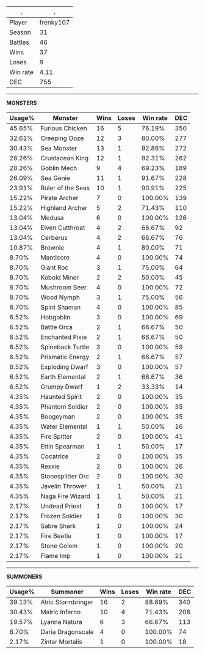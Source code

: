 .|.
|-|-
Player|frenky107
Season|31
Battles|46
Wins|37
Loses|9
Win rate|4.11
DEC|755

---
**MONSTERS**

Usage%|Monster|Wins|Loses|Win rate|DEC|
-|-|-|-|-|-|
45.65%|Furious Chicken|16|5|76.19%|350|
32.61%|Creeping Ooze|12|3|80.00%|277|
30.43%|Sea Monster|13|1|92.86%|272|
28.26%|Crustacean King|12|1|92.31%|262|
28.26%|Goblin Mech|9|4|69.23%|189|
26.09%|Sea Genie|11|1|91.67%|228|
23.91%|Ruler of the Seas|10|1|90.91%|225|
15.22%|Pirate Archer|7|0|100.00%|139|
15.22%|Highland Archer|5|2|71.43%|110|
13.04%|Medusa|6|0|100.00%|126|
13.04%|Elven Cutthroat|4|2|66.67%|92|
13.04%|Cerberus|4|2|66.67%|76|
10.87%|Brownie|4|1|80.00%|71|
8.70%|Manticore|4|0|100.00%|74|
8.70%|Giant Roc|3|1|75.00%|64|
8.70%|Kobold Miner|2|2|50.00%|45|
8.70%|Mushroom Seer|4|0|100.00%|72|
8.70%|Wood Nymph|3|1|75.00%|56|
8.70%|Spirit Shaman|4|0|100.00%|85|
6.52%|Hobgoblin|3|0|100.00%|69|
6.52%|Battle Orca|2|1|66.67%|50|
6.52%|Enchanted Pixie|2|1|66.67%|50|
6.52%|Spineback Turtle|3|0|100.00%|59|
6.52%|Prismatic Energy|2|1|66.67%|57|
6.52%|Exploding Dwarf|3|0|100.00%|57|
6.52%|Earth Elemental|2|1|66.67%|36|
6.52%|Grumpy Dwarf|1|2|33.33%|14|
4.35%|Haunted Spirit|2|0|100.00%|35|
4.35%|Phantom Soldier|2|0|100.00%|35|
4.35%|Boogeyman|2|0|100.00%|35|
4.35%|Water Elemental|1|1|50.00%|16|
4.35%|Fire Spitter|2|0|100.00%|41|
4.35%|Ettin Spearman|1|1|50.00%|17|
4.35%|Cocatrice|2|0|100.00%|35|
4.35%|Rexxie|2|0|100.00%|26|
4.35%|Stonesplitter Orc|2|0|100.00%|30|
4.35%|Javelin Thrower|1|1|50.00%|21|
4.35%|Naga Fire Wizard|1|1|50.00%|21|
2.17%|Undead Priest|1|0|100.00%|17|
2.17%|Frozen Soldier|1|0|100.00%|30|
2.17%|Sabre Shark|1|0|100.00%|24|
2.17%|Fire Beetle|1|0|100.00%|17|
2.17%|Stone Golem|1|0|100.00%|20|
2.17%|Flame Imp|1|0|100.00%|21|

---
**SUMMONERS**

Usage%|Summoner|Wins|Loses|Win rate|DEC|
-|-|-|-|-|-|
39.13%|Alric Stormbringer|16|2|88.89%|340|
30.43%|Malric Inferno|10|4|71.43%|208|
19.57%|Lyanna Natura|6|3|66.67%|113|
8.70%|Daria Dragonscale|4|0|100.00%|74|
2.17%|Zintar Mortalis|1|0|100.00%|18|
